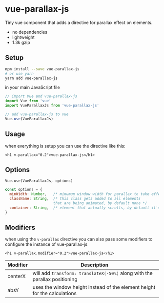 # vue-parallax-js
Tiny vue component that adds a directive for parallax effect on elements.
- no dependencies
- lightweight
- 1.3k gzip

## Setup
```bash
npm install --save vue-parallax-js
# or use yarn
yarn add vue-parallax-js
```

in your main JavaScript file
```javascript
// import Vue and vue-parallax-js
import Vue from 'vue'
import VueParallaxJs from 'vue-parallax-js'

// add vue-parallax-js to vue
Vue.use(VueParallaxJs)
```

## Usage
when everything is setup you can use the directive like this:
```vue
<h1 v-parallax="0.2">vue-parallax-js</h1>
```

## Options
```vue
Vue.use(VueParallaxJs, options)
```

```javascript
const options = {
  minWidth: Number,   /* minumum window width for parallax to take effect */
  className: String,  /* this class gets added to all elements
                      that are being animated, by default none */
  container: String,  /* element that actually scrolls, by default it's window */
}
```

## Modifiers
when using the `v-parallax` directive you can also pass some modifiers to configure the instance of vue-parallax-js
```vue
<h1 v-parallax.modifier="0.2">vue-parallax-js</h1>
```
| Modifier | Description |
|---|---|
| centerX | will add `transform: translateX(-50%)` along with the parallax positioning |
| absY | uses the window height instead of the element height for the calculations |